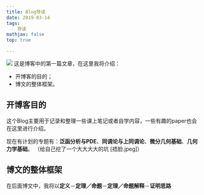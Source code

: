 ```yaml
---
title: Blog导读
date: 2019-03-14
tags: 
	导读
mathjax: false
top: true

---
```

![](Blog导读/Cover.jpeg)
这是博客中的第一篇文章，在这里我将介绍：
- 开博客的目的；
- 博文的整体框架。
<!-- more -->

## 开博客目的
这个Blog主要用于记录和整理一些课上笔记或者自学内容，一些有趣的paper也会在这里进行介绍。

现在有计划的专题有：**泛函分析与PDE**、**同调论与上同调论**、**微分几何基础**、**几何力学基础**。
（给自己挖了一个大大大大的坑 [捂脸.jpeg]）

## 博文的整体框架
在后面博文中，我将以**定义**－**定理／命题**－**定理／命题解释**－**证明思路**


<!--stackedit_data:
eyJoaXN0b3J5IjpbLTU0MDQ1NzkwOCwyMDAxOTAwMTU1LC0xNT
A3NTg2NTA2LC0yNjI5NDg0MjhdfQ==
-->